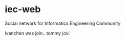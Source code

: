 iec-web
=======

Social network for Informatics Engineering Community

ivanchen was join..
tommy
jovi
